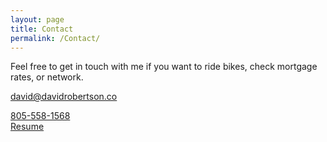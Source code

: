 ```yaml
---
layout: page
title: Contact
permalink: /Contact/
---
```

Feel free to get in touch with me if you want to ride bikes, check mortgage rates, or network.

[david@davidrobertson.co](mailto:david@davidrobertson.co)

<a href="tel:8055581568">805-558-1568</a>
<br>
[Resume](/images/redume.pdf)
